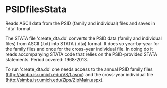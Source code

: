 # PSIDfilesStata
Reads ASCII data from the PSID (family and individual) files and saves in '.dta' format.

The STATA file 'create_dta.do' converts the PSID data (family and individual files) from ASCII (.txt) into STATA (.dta) format. It does so year-by-year for the family files and once for the cross-year individual file. In doing do it reads accompanying STATA code that relies on the PSID-provided STATA statements. Period covered: 1968-2013. 

To run 'create_dta.do' one needs access to the annual PSID family files (http://simba.isr.umich.edu/VS/f.aspx) and the cross-year individual file (http://simba.isr.umich.edu/Zips/ZipMain.aspx).
